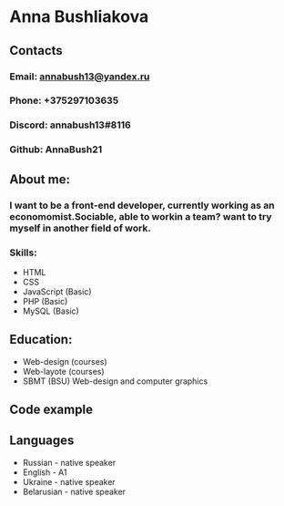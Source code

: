 # Anna Bushliakova
## Contacts
### Email: annabush13@yandex.ru
### Phone: +375297103635
### Discord: annabush13#8116
### Github: AnnaBush21
## About me:
### I want to be a front-end developer, currently working as an economomist.Sociable, able to workin a team? want to try myself in another field of work.
### Skills:
 + HTML
 + CSS
 + JavaScript (Basic)
 + PHP (Basic)
 + MySQL (Basic)
## Education:
+ Web-design (courses)
+ Web-layote (courses)
+ SBMT (BSU) Web-design and computer graphics
## Code example
## Languages
+ Russian - native speaker
+ English - A1
+ Ukraine - native speaker
+ Belarusian - native speaker
